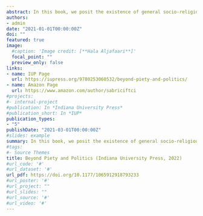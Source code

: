 ```yaml
---
abstract: In this book, we posit the existence of general socio-religious spatial positions with distinct outlooks within the domain of those generally categorized in public opinion research as “religious” Muslims.  Such a conceptual framework allows us to make an important contribution to the literature by moving away from instrumentation of religiosity along dichotomous binaries like “religious and non-religious” or “secular-Islamist” to better understand the religious and social roots of Muslim political attitudes. Inspired by the findings of social theory and the economics of religion literature, the book presents an argument based on the simple observation that significant intrafaith variation exists among the devout within a country. The book provides new conceptualization and theory about Muslim political attitudes. We apply the insights from distinct literatures including economics of religion, sociological theories on moral cosmology and religious identity, and the burgeoning empirical research on Muslim political attitudes to examine the synergies between religion and political/economic preferences.
authors:
- admin
date: "2021-01-01T00:00:00Z"
doi: ""
featured: true
image:
  #caption: 'Image credit: [**Hala Aljafaari**]'
  focal_point: ""
  preview_only: false
links:
- name: IUP Page
  url: https://iupress.org/9780253060532/beyond-piety-and-politics/
- name: Amazon Page
  url: https://www.amazon.com/author/sabriciftci
#projects:
#- internal-project
#publication: In *Indiana University Press*
#publication_short: In *IUP*
publication_types:
- "5"
publishDate: "2021-03-01T00:00:00Z"
#slides: example
summary: In this book, we posit the existence of general socio-religious spatial positions with distinct outlooks within the domain of those generally categorized in public opinion research as “religious” Muslims.  Such a conceptual framework allows us to make an important contribution to the literature by moving away from instrumentation of religiosity along dichotomous binaries like “religious and non-religious” or “secular-Islamist” to better understand the religious and social roots of Muslim political attitudes. Inspired by the findings of social theory and the economics of religion literature, the book presents an argument based on the simple observation that significant intrafaith variation exists among the devout within a country. The book provides new conceptualization and theory about Muslim political attitudes. We apply the insights from distinct literatures including economics of religion, sociological theories on moral cosmology and religious identity, and the burgeoning empirical research on Muslim political attitudes to examine the synergies between religion and political/economic preferences.
#tags:
#- Source Themes
title: Beyond Piety and Politics (Indiana University Press, 2022)
#url_code: '#'
#url_dataset: '#'
url_pdf: https://doi.org/10.1177/1065912918793233
#url_poster: '#'
#url_project: ""
#url_slides: ""
#url_source: '#'
#url_video: '#'
---
```

